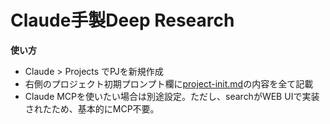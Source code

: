 # Claude手製Deep Research

**使い方**
* Claude > Projects でPJを新規作成
* 右側のプロジェクト初期プロンプト欄に[project-init.md](./project-init.md)の内容を全て記載
* Claude MCPを使いたい場合は別途設定。ただし、searchがWEB UIで実装されたため、基本的にMCP不要。
